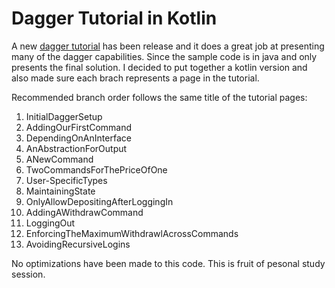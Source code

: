 # Dagger Tutorial in Kotlin

A new [dagger tutorial](https://dagger.dev/tutorial/) has been release and it does a great job at presenting many of the dagger capabilities. Since the sample code is in java and only presents the final solution. I decided to put together a kotlin version and also made sure each brach represents a page in the tutorial.

Recommended branch order follows the same title of the tutorial pages:
1. InitialDaggerSetup
2. AddingOurFirstCommand
3. DependingOnAnInterface
4. AnAbstractionForOutput
5. ANewCommand
6. TwoCommandsForThePriceOfOne
7. User-SpecificTypes
8. MaintainingState
9. OnlyAllowDepositingAfterLoggingIn
10. AddingAWithdrawCommand
11. LoggingOut
12. EnforcingTheMaximumWithdrawlAcrossCommands
13. AvoidingRecursiveLogins

No optimizations have been made to this code. This is fruit of pesonal study session.
